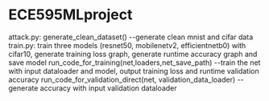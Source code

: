 # ECE595MLproject
attack.py:
generate_clean_dataset() --generate clean mnist and cifar data
train.py: train three models (resnet50, mobilenetv2, efficientnetb0) with cifar10, generate training loss graph, generate runtime accuracy graph and save model
run_code_for_training(net,loaders,net_save_path)  --train the net with input dataloader and model, output training loss and runtime validation accuracy
run_code_for_validation_direct(net, validation_data_loader)  -- generate accuracy with input validation dataloader
